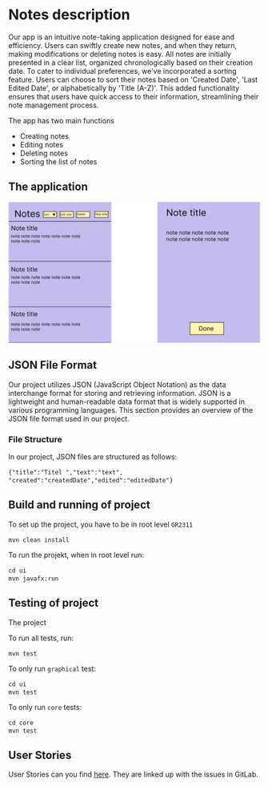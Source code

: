 # Notes description 

Our app is an intuitive note-taking application designed for ease and efficiency. Users can swiftly create new notes, and when they return, making modifications or deleting notes is easy. All notes are initially presented in a clear list, organized chronologically based on their creation date. To cater to individual preferences, we've incorporated a sorting feature. Users can choose to sort their notes based on 'Created Date', 'Last Edited Date', or alphabetically by 'Title (A-Z)'. This added functionality ensures that users have quick access to their information, streamlining their note management process.

The app has two main functions

 - Creating notes
- Editing notes
- Deleting notes
- Sorting the list of notes

## The application

![Image Alt Text](../docs/pictures/Notes2.jpg)


## JSON File Format

Our project utilizes JSON (JavaScript Object Notation) as the data interchange format for storing and retrieving information. JSON is a lightweight and human-readable data format that is widely supported in various programming languages. This section provides an overview of the JSON file format used in our project.

### File Structure

In our project, JSON files are structured as follows:

```
{"title":"Titel ","text":"text", "created":"createdDate","edited":"editedDate"}

```

## Build and running of project


To set up the project, you have to be in root level `GR2311` 

```
mvn clean install
```


To run the projekt, when in root level run:

```
cd ui
mvn javafx:run
```



## Testing of project

The project 

To run all tests, run: 

```
mvn test
```

To only run `graphical` test:

```
cd ui
mvn test
```

To only run `core` tests:

```
cd core
mvn test
```

## User Stories
User Stories can you find [here](../notes/UserStories.md). They are linked up with the issues in GitLab.




